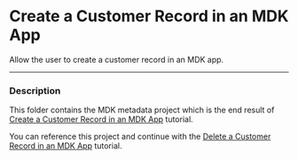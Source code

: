 # Create a Customer Record in an MDK App
Allow the user to create a customer record in an MDK app.

***
### Description

This folder contains the MDK metadata project which is the end result of [Create a Customer Record in an MDK App](https://developers.sap.com/tutorials/cp-mobile-dev-kit-create-customer.html) tutorial.

You can reference this project and continue with the [Delete a Customer Record in an MDK App](https://developers.sap.com/tutorials/cp-mobile-dev-kit-delete-customer.html) tutorial.
